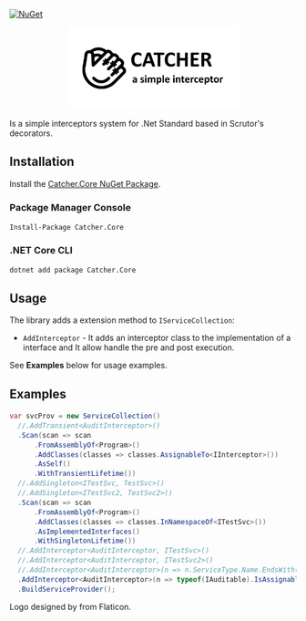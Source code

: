 [![NuGet](https://img.shields.io/nuget/v/Catcher.Core.svg)](https://www.nuget.org/packages/Catcher.Core)
<p align="center" markdown="1">
  <img src="https://raw.githubusercontent.com/codellion/catcher/master/logo.png" width="300">  
</p>

Is a simple interceptors system for .Net Standard based in Scrutor's decorators.

## Installation

Install the [Catcher.Core NuGet Package](https://www.nuget.org/packages/Catcher.Core).

### Package Manager Console

```
Install-Package Catcher.Core
```

### .NET Core CLI

```
dotnet add package Catcher.Core
```

## Usage

The library adds a extension method to `IServiceCollection`:

* `AddInterceptor` - It adds an interceptor class to the implementation of a interface and It allow handle the pre and post execution.

See **Examples** below for usage examples.

## Examples

```csharp
var svcProv = new ServiceCollection()
  //.AddTransient<AuditInterceptor>()
  .Scan(scan => scan
      .FromAssemblyOf<Program>()
      .AddClasses(classes => classes.AssignableTo<IInterceptor>())
      .AsSelf()
      .WithTransientLifetime())
  //.AddSingleton<ITestSvc, TestSvc>()
  //.AddSingleton<ITestSvc2, TestSvc2>()
  .Scan(scan => scan
      .FromAssemblyOf<Program>()
      .AddClasses(classes => classes.InNamespaceOf<ITestSvc>())
      .AsImplementedInterfaces()
      .WithSingletonLifetime())                
  //.AddInterceptor<AuditInterceptor, ITestSvc>()
  //.AddInterceptor<AuditInterceptor, ITestSvc2>()
  //.AddInterceptor<AuditInterceptor>(n => n.ServiceType.Name.EndsWith("Svc"))
  .AddInterceptor<AuditInterceptor>(n => typeof(IAuditable).IsAssignableFrom(n.ImplementationType))
  .BuildServiceProvider();
```

Logo designed by from Flaticon.

